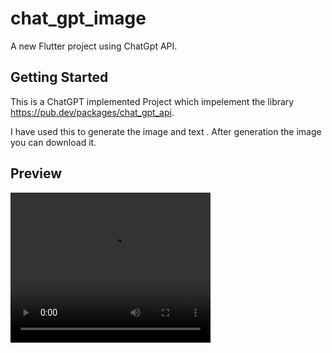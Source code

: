 # chat_gpt_image

A new Flutter project using ChatGpt API.

## Getting Started

This is a ChatGPT implemented Project which impelement the library https://pub.dev/packages/chat_gpt_api.

I have used this to generate the image and text .
After generation the image you can download it.

## Preview

<video width="320px" height="240px" autoplay>
  <source src="recording.mp4" type="video/mp4">
</video>
